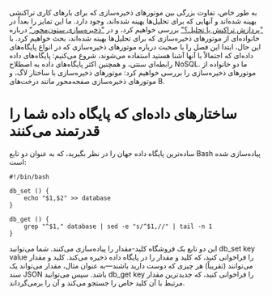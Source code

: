 به طور خاص، تفاوت بزرگی بین موتورهای ذخیره‌سازی که برای بارهای کاری تراکنشی بهینه شده‌اند و آنهایی که برای تحلیل‌ها بهینه شده‌اند، وجود دارد. ما این تمایز را بعداً در ["پردازش تراکنش یا تحلیل؟"](#sec_storage_analytics) بررسی خواهیم کرد، و در ["ذخیره‌سازی ستون‌محور"](#sec_storage_column) درباره خانواده‌ای از موتورهای ذخیره‌سازی که برای تحلیل‌ها بهینه شده‌اند، بحث خواهیم کرد. با این حال، ابتدا این فصل را با صحبت درباره موتورهای ذخیره‌سازی که در انواع پایگاه‌های داده‌ای که احتمالاً با آنها آشنا هستید استفاده می‌شوند، شروع می‌کنیم: پایگاه‌های داده رابطه‌ای سنتی، و همچنین اکثر پایگاه‌های داده به اصطلاح NoSQL. ما دو خانواده از موتورهای ذخیره‌سازی را بررسی خواهیم کرد: موتورهای ذخیره‌سازی با ساختار لاگ، و موتورهای ذخیره‌سازی صفحه‌محور مانند درخت‌های B.

# ساختارهای داده‌ای که پایگاه داده شما را قدرتمند می‌کنند

ساده‌ترین پایگاه داده جهان را در نظر بگیرید، که به عنوان دو تابع Bash پیاده‌سازی شده است:

```
#!/bin/bash

db_set () {
    echo "$1,$2" >> database
}

db_get () {
    grep "^$1," database | sed -e "s/^$1,//" | tail -n 1
}
```

این دو تابع یک فروشگاه کلید-مقدار را پیاده‌سازی می‌کنند. شما می‌توانید db_set key value را فراخوانی کنید، که کلید و مقدار را در پایگاه داده ذخیره می‌کند. کلید و مقدار می‌توانند (تقریباً) هر چیزی که دوست دارید باشند—به عنوان مثال، مقدار می‌تواند یک سند JSON باشد. سپس می‌توانید db_get key را فراخوانی کنید، که جدیدترین مقدار مرتبط با آن کلید خاص را جستجو می‌کند و آن را برمی‌گرداند. 